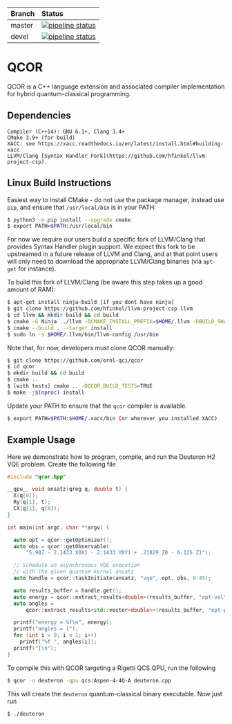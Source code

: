 | Branch | Status |
|:-------|:-------|
|master | [![pipeline status](https://code.ornl.gov/qci/qcor/badges/master/pipeline.svg)](https://code.ornl.gov/qci/qcor/commits/master) |
|devel | [![pipeline status](https://code.ornl.gov/qci/qcor/badges/devel/pipeline.svg)](https://code.ornl.gov/qci/qcor/commits/devel) |

# QCOR

QCOR is a C++ language extension and associated compiler implementation
for hybrid quantum-classical programming.


## Dependencies
```
Compiler (C++14): GNU 6.1+, Clang 3.4+
CMake 3.9+ (for build)
XACC: see https://xacc.readthedocs.io/en/latest/install.html#building-xacc
LLVM/Clang [Syntax Handler Fork](https://github.com/hfinkel/llvm-project-csp).
```

## Linux Build Instructions
Easiest way to install CMake - do not use the package manager,
instead use `pip`, and ensure that `/usr/local/bin` is in your PATH:
```bash
$ python3 -m pip install --upgrade cmake
$ export PATH=$PATH:/usr/local/bin
```

For now we require our users build a specific fork of LLVM/Clang that 
provides Syntax Handler plugin support. We expect this fork to be upstreamed 
in a future release of LLVM and Clang, and at that point users will only 
need to download the appropriate LLVM/Clang binaries (via `apt-get` for instance).

To build this fork of LLVM/Clang (be aware this step takes up a good amount of RAM):
```bash
$ apt-get install ninja-build [if you dont have ninja]
$ git clone https://github.com/hfinkel/llvm-project-csp llvm
$ cd llvm && mkdir build && cd build
$ cmake -G Ninja ../llvm -DCMAKE_INSTALL_PREFIX=$HOME/.llvm -DBUILD_SHARED_LIBS=TRUE -DCMAKE_BUILD_TYPE=Release -DLLVM_TARGETS_TO_BUILD="X86" -DLLVM_ENABLE_PROJECTS=clang
$ cmake --build . --target install
$ sudo ln -s $HOME/.llvm/bin/llvm-config /usr/bin
```

Note that, for now, developers must clone QCOR manually:
``` bash
$ git clone https://github.com/ornl-qci/qcor
$ cd qcor
$ mkdir build && cd build
$ cmake .. 
$ [with tests] cmake .. -DQCOR_BUILD_TESTS=TRUE
$ make -j$(nproc) install
```
Update your PATH to ensure that the ```qcor``` compiler is available.
```bash
$ export PATH=$PATH:$HOME/.xacc/bin (or wherever you installed XACC)
```

## Example Usage

Here we demonstrate how to program, compile, and run the Deuteron H2 VQE problem. Create
the following file

```cpp
#include "qcor.hpp"

__qpu__ void ansatz(qreg q, double t) {
  X(q[0]);
  Ry(q[1], t);
  CX(q[1], q[0]);
}

int main(int argc, char **argv) {

  auto opt = qcor::getOptimizer();
  auto obs = qcor::getObservable(
      "5.907 - 2.1433 X0X1 - 2.1433 Y0Y1 + .21829 Z0 - 6.125 Z1");

  // Schedule an asynchronous VQE execution
  // with the given quantum kernel ansatz
  auto handle = qcor::taskInitiate(ansatz, "vqe", opt, obs, 0.45);

  auto results_buffer = handle.get();
  auto energy = qcor::extract_results<double>(results_buffer, "opt-val");
  auto angles =
      qcor::extract_results<std::vector<double>>(results_buffer, "opt-params");

  printf("energy = %f\n", energy);
  printf("angles = [");
  for (int i = 0; i < 1; i++)
    printf("%f ", angles[i]);
  printf("]\n");
}
```
To compile this with QCOR targeting a Rigetti QCS QPU, run the following

```bash
$ qcor -o deuteron -qpu qcs:Aspen-4-4Q-A deuteron.cpp
```
This will create the ```deuteron``` quantum-classical binary executable.
Now just run
```bash
$ ./deuteron
```
